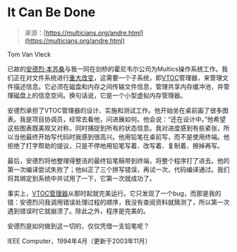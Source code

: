 <!--yml

category: 未分类

date: 2024-05-27 14:48:15

-->

# It Can Be Done

> 来源：[https://multicians.org/andre.html](https://multicians.org/andre.html)

Tom Van Vleck

已故的[安德烈·本苏桑](multicians.html#Bensoussan "Multicians: 设计师(GE/CISL)：文件管理器，初始化，AIM，NSS。")与我一同在剑桥的霍尼韦尔公司为Multics操作系统工作。我们正在对文件系统进行[重大改变](mgn.html#NSS "术语表：新存储系统。MR 4.0包括重写的存储...")，这需要一个子系统，即[VTOC](mgv.html#VTOC "术语表：卷表。物理卷的区域...")管理器，来管理文件描述信息。它必须在磁盘和内存之间传输文件信息，管理共享内存缓冲池，并管理磁盘上的信息空间。换句话说，它是一个小型虚拟内存管理器。

安德烈承担了VTOC管理器的设计、实施和测试工作。他开始坐在桌前画了很多图表。我是项目协调员，经常去看他，问进展如何。他会说：“还在设计中。”他希望这些图表既美观又对称，同时捕捉到所有的状态信息。我对进度感到有些紧张，所以当他最终开始写代码时我感到很高兴。他用铅笔在桌前写，而不是使用终端。他拒绝了打字帮助的提议，只是不停地用铅笔写着、改写着、复制着、擦掉再写。

最后，安德烈将他整理得整洁的最终铅笔稿带到终端，将整个程序打了进去。他的第一次编译尝试失败了；他纠正了三个拼写错误，再试一次，代码编译通过。我们将其绑定到系统中并试用了一下，它第一次就成功了。

事实上，[VTOC管理器](vtoc_man.html "Multics存储系统VTOC管理器的PL/I源码。")从那时起就完美运行。它只发现了一个bug，而那是我的错：安德烈问我调用错误处理过程的顺序，我没有查阅资料就猜测了，所以第一次遇到错误时它就崩溃了。除此之外，程序是完美的。

安德烈是如何做到这一切的，仅仅凭借一支铅笔呢？

IEEE Computer，1994年4月（更新于2003年11月）
